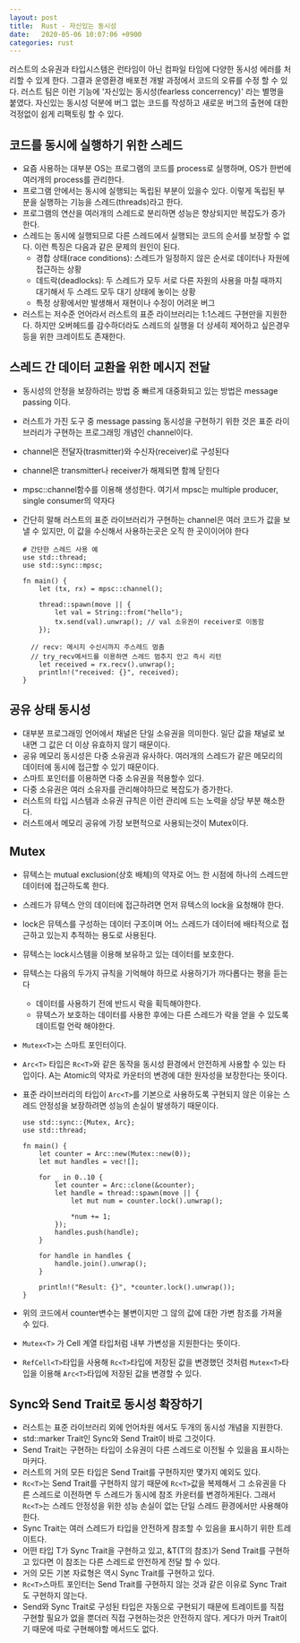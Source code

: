 ```yaml
---
layout: post
title:  Rust - 자신있는 동시성
date:   2020-05-06 10:07:06 +0900
categories: rust
---
```

러스트의 소유권과 타입시스템은 런타임이 아닌 컴파일 타임에 다양한 동시성 에러를 처리할 수 있게 한다. 그결과 운영환경 배포전 개발 과정에서 코드의 오류를 수정 할 수 있다. 러스트 팀은 이런 기능에 '자신있는 동시성(fearless concerrency)' 라는 별명을 붙였다. 자신있는 동시성 덕분에 버그 없는 코드를 작성하고 새로운 버그의 출현에 대한 걱정없이 쉽게 리팩토링 할 수 있다.

## 코드를 동시에 실행하기 위한 스레드
- 요즘 사용하는 대부분 OS는 프로그램의 코드를 process로 실행하며, OS가 한번에 여러개의 process를 관리한다.
- 프로그램 안에서는 동시에 실행되는 독립된 부분이 있을수 있다. 이렇게 독립된 부분을 실행하는 기능을 스레드(threads)라고 한다.
- 프로그램의 연산을 여러개의 스레드로 분리하면 성능은 향상되지만 복잡도가 증가한다.
- 스레드는 동시에 실행되므로 다른 스레드에서 실행되는 코드의 순서를 보장할 수 없다. 이런 특징은 다음과 같은 문제의 원인이 된다.
	- 경합 상태(race conditions): 스레드가 일정하지 않은 순서로 데이터나 자원에 접근하는 상황
	- 데드락(deadlocks): 두 스레드가 모두 서로 다른 자원의 사용을 마칠 때까지 대기해서 두 스레드 모두 대기 상태에 놓이는 상황
	- 특정 상황에서만 발생해서 재현이나 수정이 어려운 버그
- 러스트는 저수준 언어라서 러스트의 표준 라이브러리는 1:1스레드 구현만을 지원한다. 하지만 오버헤드를 감수하더라도 스레드의 실행을 더 상세히 제어하고 싶은경우 등을 위한 크레이트도 존재한다.

## 스레드 간 데이터 교환을 위한 메시지 전달
- 동시성의 안정을 보장하려는 방법 중 빠르게 대중화되고 있는 방법은 message passing 이다.
- 러스트가 가진 도구 중 message passing 동시성을 구현하기 위한 것은 표준 라이브러리가 구현하는 프로그래밍 개념인 channel이다.
- channel은 전달자(trasmitter)와 수신자(receiver)로 구성된다
- channel은 transmitter나 receiver가 해제되면 함께 닫힌다
- mpsc::channel함수를 이용해 생성한다. 여기서 mpsc는 multiple producer, single consumer의 약자다
- 간단히 말해 러스트의 표준 라이브러리가 구현하는 channel은 여러 코드가 값을 보낼 수 있지만, 이 값을 수신해서 사용하는곳은 오직 한 곳이이어야 한다

  ```
  # 간단한 스레드 사용 예
  use std::thread;
  use std::sync::mpsc;

  fn main() {
      let (tx, rx) = mpsc::channel();

      thread::spawn(move || {
          let val = String::from("hello");
          tx.send(val).unwrap(); // val 소유권이 receiver로 이동함
      });

    // recv: 메시지 수신시까지 주스레드 멈춤
    // try_recv메서드를 이용하면 스레드 멈추지 안고 즉시 리턴
      let received = rx.recv().unwrap();
      println!("received: {}", received);
  }
  ```

## 공유 상태 동시성
- 대부분 프로그래밍 언어에서 채널은 단일 소유권을 의미한다. 일단 값을 채널로 보내면 그 값은 더 이상 유효하지 않기 때문이다.
- 공유 메모리 동시성은 다중 소유권과 유사하다. 여러개의 스레드가 같은 메모리의 데이터에 동시에 접근할 수 있기 때문이다.
- 스마트 포인터를 이용하면 다중 소유권을 적용할수 있다.
- 다중 소유권은 여러 소유자를 관리해야하므로 복잡도가 증가한다.
- 러스트의 타입 시스템과 소유권 규칙은 이런 관리에 드는 노력을 상당 부분 해소한다.
- 러스트에서 메모리 공유에 가장 보편적으로 사용되는것이 Mutex이다.

## Mutex
- 뮤텍스는 mutual exclusion(상호 배체)의 약자로 어느 한 시점에 하나의 스레드만 데이터에 접근하도록 한다.
- 스레드가 뮤텍스 안의 데이터에 접근하려면 먼저 뮤텍스의 lock을 요청해야 한다.
- lock은 뮤텍스를 구성하는 데이터 구조이며 어느 스레드가 데이터에 배타적으로 접근하고 있는지 추적하는 용도로 사용된다.
- 뮤텍스는 lock시스템을 이용해 보유하고 있는 데이터를 보호한다.
- 뮤텍스는 다음의 두가지 규칙을 기억해야 하므로 사용하기가 까다롭다는 평을 듣는다
	- 데이터를 사용하기 전에 반드시 락을 획득해야한다.
	- 뮤텍스가 보호하는 데이터를 사용한 후에는 다른 스레드가 락을 얻을 수 있도록 데이트럴 언락 해야한다.
- `Mutex<T>`는 스마트 포인터이다.
- `Arc<T>` 타입은 `Rc<T>`와 같은 동작을 동시성 환경에서 안전하게 사용할 수 있는 타입이다. A는 Atomic의 약자로 카운터의 변경에 대한 원자성을 보장한다는 뜻이다.
- 표준 라이브러리의 타입이 `Arc<T>`를 기본으로 사용하도록 구현되지 않은 이유는 스레드 안정성을 보장하려면 성능의 손실이 발생하기 때문이다.

  ```
  use std::sync::{Mutex, Arc};
  use std::thread;

  fn main() {
      let counter = Arc::new(Mutex::new(0));
      let mut handles = vec![];

      for _ in 0..10 {
          let counter = Arc::clone(&counter);
          let handle = thread::spawn(move || {
              let mut num = counter.lock().unwrap();

              *num += 1;
          });
          handles.push(handle);
      }

      for handle in handles {
          handle.join().unwrap();
      }

      println!("Result: {}", *counter.lock().unwrap());
  }
  ```

- 위의 코드에서 counter변수는 불변이지만 그 않의 값에 대한 가변 참조를 가져올 수 있다.
- `Mutex<T>` 가 Cell 계열 타입처럼 내부 가변성을 지원한다는 뜻이다.
- `RefCell<T>`타입을 사용해 `Rc<T>`타입에 저장된 값을 변경했던 것처럼 `Mutex<T>`타입을 이용해 `Arc<T>`타입에 저장된 값을 변경할 수 있다.


## Sync와 Send Trait로 동시성 확장하기
- 러스트는 표준 라이브러리 외에 언어차원 에서도 두개의 동시성 개념을 지원한다.
- std::marker Trait인 Sync와 Send Trait이 바로 그것이다.
- Send Trait는 구현하는 타입이 소유권이 다른 스레드로 이전될 수 있을음 표시하는 마커다.
- 러스트의 거의 모든 타입은 Send Trait를 구현하지만 몇가지 예외도 있다.
- `Rc<T>`는 Send Trait를 구현하지 않기 때문에 `Rc<T>`값을 복제해서 그 소유권을 다른 스레드로 이전하면 두 스레드가 동시에 참조 카운터를 변경하게된다. 그래서 `Rc<T>`는 스레드 안정성을 위한 성능 손실이 없는 단일 스레드 환경에서만 사용해야 한다.
- Sync Trait는 여러 스레드가 타입을 안전하게 참조할 수 있음을 표시하기 위한 트레이트다.
- 어떤 타입 T가 Sync Trait을 구현하고 있고, &T(T의 참조)가 Send Trait를 구현하고 있다면 이 참조는 다른 스레드로 안전하게 전달 할 수 있다.
- 거의 모든 기본 자료형은 역시 Sync Trait를 구현하고 있다.
- `Rc<T>`스마트 포인터는 Send Trait를 구현하지 않는 것과 같은 이유로 Sync Trait도 구현하지 않는다.
- Send와 Sync Trait로 구성된 타입은 자동으로 구현되기 때문에 트레이트를 직접 구현할 필요가 없을 뿐더러 직접 구현하는것은 안전하지 않다. 게다가 마커 Trait이기 때문에 따로 구현해야할 메서드도 없다.

